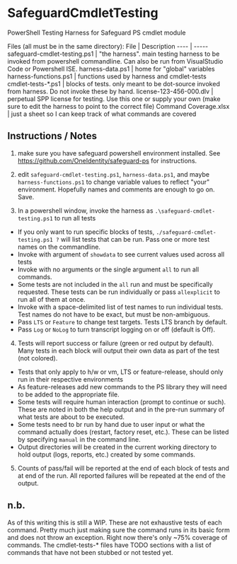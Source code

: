 # SafeguardCmdletTesting
PowerShell Testing Harness for Safeguard PS cmdlet module

Files (all must be in the same directory):
File | Description
---- | -----
safeguard-cmdlet-testing.ps1 | "the harness".  main testing harness to be invoked from powershell commandline. Can also be run from VisualStudio Code or Powershell ISE.
harness-data.ps1 | home for "global" variables
harness-functions.ps1 | functions used by harness and cmdlet-tests
cmdlet-tests-\*.ps1 | blocks of tests. only meant to be dot-source invoked from harness. Do not invoke these by hand.
license-123-456-000.dlv | perpetual SPP license for testing. Use this one or supply your own (make sure to edit the harness to point to the correct file)
Command Coverage.xlsx | just a sheet so I can keep track of what commands are covered

## Instructions / Notes

1) make sure you have safeguard powershell environment installed. See https://github.com/OneIdentity/safeguard-ps for instructions.

2) edit `safeguard-cmdlet-testing.ps1`, `harness-data.ps1`, and maybe `harness-functions.ps1` to change variable values to reflect "your" environment. Hopefully names and comments are enough to go on. Save.

3) In a powershell window, invoke the harness as `.\safeguard-cmdlet-testing.ps1` to run all tests
  - If you only want to run specific blocks of tests, `./safeguard-cmdlet-testing.ps1 ?` will list tests that can be run. Pass one or more test names on the commandline.
  - Invoke with argument of `showdata` to see current values used across all tests
  - Invoke with no arguments or the single argument `all` to run all commands.
  - Some tests are not included in the `all` run and must be specifically requested. These tests can be run individually or pass `allexplicit` to run all of them at once.
  - Invoke with a space-delimited list of test names to run individual tests. Test names do not have to be exact, but must be non-ambiguous.
  - Pass `LTS` or `Feature` to change test targets. Tests LTS branch by default.
  - Pass `Log` or `NoLog` to turn transcript logging on or off (default is Off).

4) Tests will report success or failure (green or red output by default). Many tests in each block will output their own data as part of the test (not colored).
  - Tests that only apply to h/w or vm, LTS or feature-release, should only run in their respective environments
  - As feature-releases add new commands to the PS library they will need to be added to the appropriate file.
  - Some tests will require human interaction (prompt to continue or such). These are noted in both the help output and in the pre-run summary of what tests are about to be executed.
  - Some tests need to br run by hand due to user input or what the command actually does (restart, factory reset, etc.). These can be listed by specifying `manual` in the command line.
  - Output directories will be created in the current working directory to hold output (logs, reports, etc.) created by some commands.

5) Counts of pass/fail will be reported at the end of each block of tests and at end of the run. All reported failures will be repeated at the end of the output.

## n.b.
As of this writing this is still a WIP. These are not exhaustive tests of each command.  Pretty much just making sure the command runs in its basic form and does not throw an exception. Right now there's only ~75% coverage of commands. The cmdlet-tests-* files have TODO sections with a list of commands that have not been stubbed or not tested yet.
